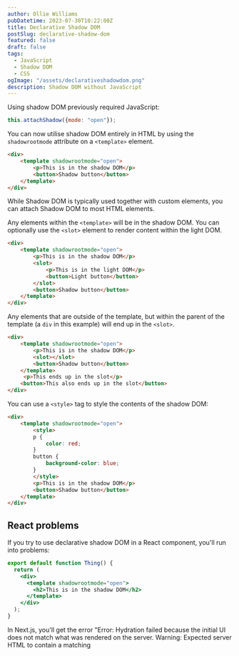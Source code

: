 ```yaml
---
author: Ollie Williams
pubDatetime: 2023-07-30T10:22:00Z
title: Declarative Shadow DOM
postSlug: declarative-shadow-dom
featured: false
draft: false
tags:
  - JavaScript
  - Shadow DOM
  - CSS
ogImage: "/assets/declarativeshadowdom.png"
description: Shadow DOM without JavaScript
---
```


Using shadow DOM previously required JavaScript:

```js
this.attachShadow({mode: "open"});
```

You can now utilise shadow DOM entirely in HTML by using the `shadowrootmode` attribute on a `<template>` element.  

```html
<div>
    <template shadowrootmode="open">
        <p>This is in the shadow DOM</p>
        <button>Shadow button</button>
    </template> 
</div>   
```

While Shadow DOM is typically used together with custom elements, you can attach Shadow DOM to most HTML elements. 

Any elements within the `<template>` will be in the shadow DOM. You can optionally use the `<slot>` element to render content within the light DOM.

```html
<div>
    <template shadowrootmode="open">
        <p>This is in the shadow DOM</p>
        <slot>
            <p>This is in the light DOM</p>
            <button>Light button</button>
        </slot>
        <button>Shadow button</button>
    </template> 
</div>   
```

Any elements that are outside of the template, but within the parent of the template (a `div` in this example) will end up in the `<slot>`.

```html
<div>
    <template shadowrootmode="open">
        <p>This is in the shadow DOM</p>
        <slot></slot>
        <button>Shadow button</button>
    </template>
     <p>This ends up in the slot</p>
    <button>This also ends up in the slot</button>
</div>   
```

You can use a `<style>` tag to style the contents of the shadow DOM:

```html
<div>
    <template shadowrootmode="open">
        <style>
        p {
            color: red;
        }
        button {
            background-color: blue;
        }
        </style>
        <p>This is in the shadow DOM</p>
        <button>Shadow button</button>
    </template>
</div>   
```

## React problems

If you try to use declarative shadow DOM in a React component, you'll run into problems:
```jsx
export default function Thing() {
  return (
    <div>
      <template shadowrootmode="open">
        <h2>This is in the shadow DOM</h2>
      </template>
    </div>
  );
}
```

In Next.js, you'll get the error "Error: Hydration failed because the initial UI does not match what was rendered on the server. Warning: Expected server HTML to contain a matching <template> in <div>." In Remix the shadow DOM will momentarily render before disappearing, but doesn't log any kind of error. 

I'm not that sure if there's a good solution  ¯\_(ツ)_/¯ 